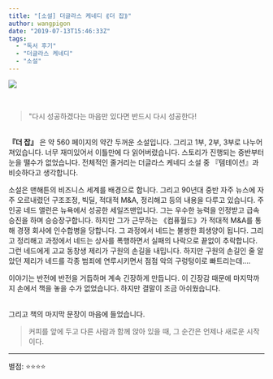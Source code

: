 ```yaml
---
title: "[소설] 더글라스 케네디 ⟪더 잡⟫"
author: wangpigon
date: "2019-07-13T15:46:33Z"
tags:
  - "독서 후기"
  - "더글라스 케네디"
  - "소설"
---
```

![](https://steemitimages.com/200x0/http://image.kyobobook.co.kr/images/book/xlarge/262/x9788984371262.jpg)

<br>

> "다시 성공하겠다는 마음만 있다면 반드시 다시 성공한다!

<br>**『더 잡』** 은 약 560 페이지의 약간 두꺼운 소설입니다.  그리고 1부, 2부, 3부로 나누어져있습니다. 너무 재미있어서 이틀만에 다 읽어버렸습니다. 스토리가 진행되는 중반부터 눈을 땔수가 없었습니다. 전체적인 줄거리는 더글라스 케네디 소설 중 『템테이션』과 비슷하다고 생각합니다.

소설은 맨해튼의 비즈니스 세계를 배경으로 합니다. 그리고 90년대 중반 자주 뉴스에 자주 오르내렸던 구조조정, 빅딜, 적대적 M&A, 정리해고 등의 내용을 다루고 있습니다. 주인공 네드 앨런은 뉴욕에서 성공한 세일즈맨입니다. 그는 우수한 능력을 인정받고 급속 승진을 하며 승승장구합니다. 하지만 그가 근무하는 《컴퓨월드》가 적대적 M&A를 통해 경쟁 회사에 인수합병을 당합니다. 그 과정에서 네드는 불쌍한 희생양이 됩니다. 그리고 정리해고 과정에서 네드는 상사를 폭행하면서 실패의 나락으로 끝없이 추락합니다. 그런 네드에게 고교 동창생 제리가 구원의 손길을 내밉니다. 하지만 구원의 손길인 줄 알았던 제리가 네드를 각종 범죄에 연루시키면서 점점 악의 구렁텅이로 빠트리는데.... 

이야기는 반전에 반전을 거듭하며 계속 긴장하게 만듭니다. 이 긴장감 때문에 마지막까지 손에서 책을 놓을 수가 없었습니다. 하지만 결말이 조금 아쉬웠습니다.

<br>그리고 책의 마지막 문장이 마음에 들었습니다.

> 커피를 앞에 두고 다른 사람과 함께 앉아 있을 때, 그 순간은 언제나 새로운 시작이다. 

***

별점: ⭐️⭐️⭐️⭐️